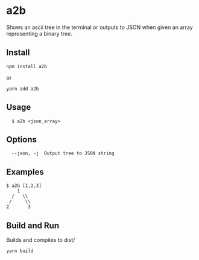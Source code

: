 # a2b

Shows an ascii tree in the terminal or outputs to JSON when given an array representing a binary tree.

## Install

```
npm install a2b
```

or

```
yarn add a2b
```

## Usage

```
  $ a2b <json_array>
```

## Options

```
  --json, -j  Output tree to JSON string
```

## Examples

```
$ a2b [1,2,3]
    1
  /   \\
 /     \\
2       3

```

## Build and Run

Builds and compiles to dist/

```
yarn build
```
